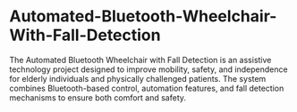 # Automated-Bluetooth-Wheelchair-With-Fall-Detection
The Automated Bluetooth Wheelchair with Fall Detection is an assistive technology project designed to improve mobility, safety, and independence for elderly individuals and physically challenged patients. The system combines Bluetooth-based control, automation features, and fall detection mechanisms to ensure both comfort and safety.
